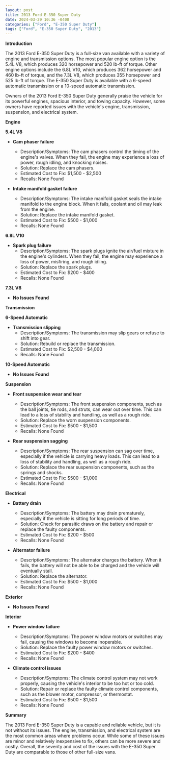 ```yaml
---
layout: post
title: 2013 Ford E-350 Super Duty
date: 2024-03-29 10:36 -0400
categories: ["Ford", "E-350 Super Duty"]
tags: ["Ford", "E-350 Super Duty", "2013"]
---
```

**Introduction**

The 2013 Ford E-350 Super Duty is a full-size van available with a variety of engine and transmission options. The most popular engine option is the 5.4L V8, which produces 320 horsepower and 520 lb-ft of torque. Other engine options include the 6.8L V10, which produces 362 horsepower and 460 lb-ft of torque, and the 7.3L V8, which produces 355 horsepower and 525 lb-ft of torque. The E-350 Super Duty is available with a 6-speed automatic transmission or a 10-speed automatic transmission.

Owners of the 2013 Ford E-350 Super Duty generally praise the vehicle for its powerful engines, spacious interior, and towing capacity. However, some owners have reported issues with the vehicle's engine, transmission, suspension, and electrical system.

**Engine**

**5.4L V8**

* **Cam phaser failure**
    * Description/Symptoms: The cam phasers control the timing of the engine's valves. When they fail, the engine may experience a loss of power, rough idling, and knocking noises.
    * Solution: Replace the cam phasers.
    * Estimated Cost to Fix: $1,500 - $2,500
    * Recalls: None Found

* **Intake manifold gasket failure**
    * Description/Symptoms: The intake manifold gasket seals the intake manifold to the engine block. When it fails, coolant and oil may leak from the engine.
    * Solution: Replace the intake manifold gasket.
    * Estimated Cost to Fix: $500 - $1,000
    * Recalls: None Found

**6.8L V10**

* **Spark plug failure**
    * Description/Symptoms: The spark plugs ignite the air/fuel mixture in the engine's cylinders. When they fail, the engine may experience a loss of power, misfiring, and rough idling.
    * Solution: Replace the spark plugs.
    * Estimated Cost to Fix: $200 - $400
    * Recalls: None Found

**7.3L V8**

* **No Issues Found**

**Transmission**

**6-Speed Automatic**

* **Transmission slipping**
    * Description/Symptoms: The transmission may slip gears or refuse to shift into gear.
    * Solution: Rebuild or replace the transmission.
    * Estimated Cost to Fix: $2,500 - $4,000
    * Recalls: None Found

**10-Speed Automatic**

* **No Issues Found**

**Suspension**

* **Front suspension wear and tear**
    * Description/Symptoms: The front suspension components, such as the ball joints, tie rods, and struts, can wear out over time. This can lead to a loss of stability and handling, as well as a rough ride.
    * Solution: Replace the worn suspension components.
    * Estimated Cost to Fix: $500 - $1,500
    * Recalls: None Found

* **Rear suspension sagging**
    * Description/Symptoms: The rear suspension can sag over time, especially if the vehicle is carrying heavy loads. This can lead to a loss of stability and handling, as well as a rough ride.
    * Solution: Replace the rear suspension components, such as the springs and shocks.
    * Estimated Cost to Fix: $500 - $1,000
    * Recalls: None Found

**Electrical**

* **Battery drain**
    * Description/Symptoms: The battery may drain prematurely, especially if the vehicle is sitting for long periods of time.
    * Solution: Check for parasitic draws on the battery and repair or replace the faulty components.
    * Estimated Cost to Fix: $200 - $500
    * Recalls: None Found

* **Alternator failure**
    * Description/Symptoms: The alternator charges the battery. When it fails, the battery will not be able to be charged and the vehicle will eventually stall.
    * Solution: Replace the alternator.
    * Estimated Cost to Fix: $500 - $1,000
    * Recalls: None Found

**Exterior**

* **No Issues Found**

**Interior**

* **Power window failure**
    * Description/Symptoms: The power window motors or switches may fail, causing the windows to become inoperable.
    * Solution: Replace the faulty power window motors or switches.
    * Estimated Cost to Fix: $200 - $400
    * Recalls: None Found

* **Climate control issues**
    * Description/Symptoms: The climate control system may not work properly, causing the vehicle's interior to be too hot or too cold.
    * Solution: Repair or replace the faulty climate control components, such as the blower motor, compressor, or thermostat.
    * Estimated Cost to Fix: $500 - $1,500
    * Recalls: None Found

**Summary**

The 2013 Ford E-350 Super Duty is a capable and reliable vehicle, but it is not without its issues. The engine, transmission, and electrical system are the most common areas where problems occur. While some of these issues are minor and relatively inexpensive to fix, others can be more severe and costly. Overall, the severity and cost of the issues with the E-350 Super Duty are comparable to those of other full-size vans.
